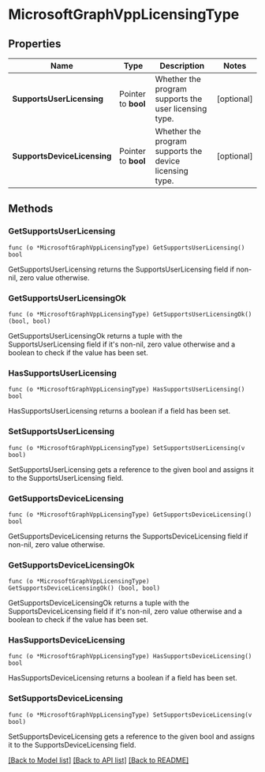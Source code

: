 # MicrosoftGraphVppLicensingType

## Properties

Name | Type | Description | Notes
------------ | ------------- | ------------- | -------------
**SupportsUserLicensing** | Pointer to **bool** | Whether the program supports the user licensing type. | [optional] 
**SupportsDeviceLicensing** | Pointer to **bool** | Whether the program supports the device licensing type. | [optional] 

## Methods

### GetSupportsUserLicensing

`func (o *MicrosoftGraphVppLicensingType) GetSupportsUserLicensing() bool`

GetSupportsUserLicensing returns the SupportsUserLicensing field if non-nil, zero value otherwise.

### GetSupportsUserLicensingOk

`func (o *MicrosoftGraphVppLicensingType) GetSupportsUserLicensingOk() (bool, bool)`

GetSupportsUserLicensingOk returns a tuple with the SupportsUserLicensing field if it's non-nil, zero value otherwise
and a boolean to check if the value has been set.

### HasSupportsUserLicensing

`func (o *MicrosoftGraphVppLicensingType) HasSupportsUserLicensing() bool`

HasSupportsUserLicensing returns a boolean if a field has been set.

### SetSupportsUserLicensing

`func (o *MicrosoftGraphVppLicensingType) SetSupportsUserLicensing(v bool)`

SetSupportsUserLicensing gets a reference to the given bool and assigns it to the SupportsUserLicensing field.

### GetSupportsDeviceLicensing

`func (o *MicrosoftGraphVppLicensingType) GetSupportsDeviceLicensing() bool`

GetSupportsDeviceLicensing returns the SupportsDeviceLicensing field if non-nil, zero value otherwise.

### GetSupportsDeviceLicensingOk

`func (o *MicrosoftGraphVppLicensingType) GetSupportsDeviceLicensingOk() (bool, bool)`

GetSupportsDeviceLicensingOk returns a tuple with the SupportsDeviceLicensing field if it's non-nil, zero value otherwise
and a boolean to check if the value has been set.

### HasSupportsDeviceLicensing

`func (o *MicrosoftGraphVppLicensingType) HasSupportsDeviceLicensing() bool`

HasSupportsDeviceLicensing returns a boolean if a field has been set.

### SetSupportsDeviceLicensing

`func (o *MicrosoftGraphVppLicensingType) SetSupportsDeviceLicensing(v bool)`

SetSupportsDeviceLicensing gets a reference to the given bool and assigns it to the SupportsDeviceLicensing field.


[[Back to Model list]](../README.md#documentation-for-models) [[Back to API list]](../README.md#documentation-for-api-endpoints) [[Back to README]](../README.md)


